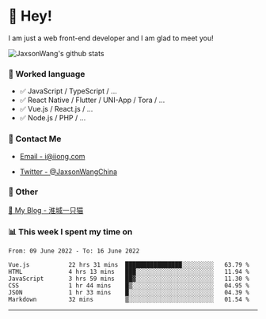 # 👋 Hey!

I am just a web front-end developer and I am glad to meet you!

![JaxsonWang's github stats](https://github-readme-stats.vercel.app/api?username=JaxsonWang&&show_icons=true&&title_color=1abc9c&&icon_color=1abc9c)


### 📝 Worked language

- ✅ JavaScript / TypeScript / ...
- ✅ React Native / Flutter / UNI-App / Tora / ...
- ✅ Vue.js / React.js / ...
- ✅ Node.js / PHP / ...

### 📮 Contact Me

- [Email - i@iiong.com](mailto:i@iiong.com)

- [Twitter - @JaxsonWangChina](https://twitter.com/JaxsonWangChina)

### 🤪 Other

[📌 My Blog - 淮城一只猫](https://iiong.com)

### 📊 This week I spent my time on

<!--START_SECTION:waka-->

```text
From: 09 June 2022 - To: 16 June 2022

Vue.js           22 hrs 31 mins  ████████████████░░░░░░░░░   63.79 %
HTML             4 hrs 13 mins   ███░░░░░░░░░░░░░░░░░░░░░░   11.94 %
JavaScript       3 hrs 59 mins   ██▓░░░░░░░░░░░░░░░░░░░░░░   11.30 %
CSS              1 hr 44 mins    █▒░░░░░░░░░░░░░░░░░░░░░░░   04.95 %
JSON             1 hr 33 mins    █░░░░░░░░░░░░░░░░░░░░░░░░   04.39 %
Markdown         32 mins         ▒░░░░░░░░░░░░░░░░░░░░░░░░   01.54 %
```

<!--END_SECTION:waka-->

---
